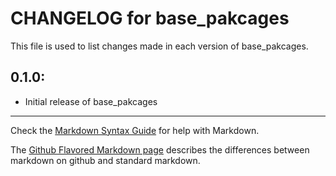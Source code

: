# CHANGELOG for base_pakcages

This file is used to list changes made in each version of base_pakcages.

## 0.1.0:

* Initial release of base_pakcages

- - -
Check the [Markdown Syntax Guide](http://daringfireball.net/projects/markdown/syntax) for help with Markdown.

The [Github Flavored Markdown page](http://github.github.com/github-flavored-markdown/) describes the differences between markdown on github and standard markdown.
